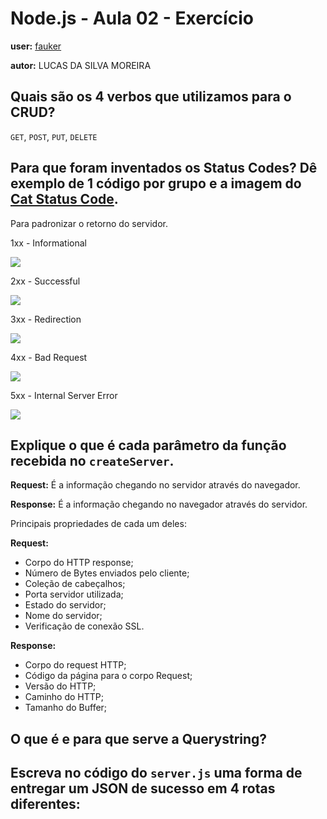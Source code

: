 # Node.js - Aula 02 - Exercício
**user:** [fauker](https://github.com/fauker)

**autor:** LUCAS DA SILVA MOREIRA

## Quais são os 4 verbos que utilizamos para o CRUD?
`GET`, `POST`, `PUT`, `DELETE`

## Para que foram inventados os Status Codes? Dê exemplo de 1 código por grupo e a imagem do [Cat Status Code](https://http.cat/).
Para padronizar o retorno do servidor.

1xx - Informational

![](https://http.cat/100)

2xx - Successful

![](https://http.cat/200)

3xx - Redirection

![](https://http.cat/301)

4xx - Bad Request

![](https://http.cat/415)

5xx - Internal Server Error

![](https://http.cat/599)

## Explique o que é cada parâmetro da função recebida no `createServer`.
**Request:** É a informação chegando no servidor através do navegador.

**Response:** É a informação chegando no navegador através do servidor.

Principais propriedades de cada um deles:

**Request:**

- Corpo do HTTP response;
- Número de Bytes enviados pelo cliente;
- Coleção de cabeçalhos;
- Porta servidor utilizada;
- Estado do servidor;
- Nome do servidor;
- Verificação de conexão SSL.

**Response:**

- Corpo do request HTTP;
- Código da página para o corpo Request;
- Versão do HTTP;
- Caminho do HTTP;
- Tamanho do Buffer;

## O que é e para que serve a Querystring?


## Escreva no código do `server.js` uma forma de entregar um JSON de sucesso em 4 rotas diferentes:
